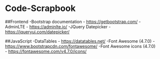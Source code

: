 # Code-Scrapbook

##Frontend
-Bootstrap documentation - https://getbootstrap.com/
-AdminLTE - https://adminlte.io/
-JQuery Datepicker - https://jqueryui.com/datepicker/

##JavaScript
-DataTables - https://datatables.net/
-Font Awesome (4.7.0) - https://www.bootstrapcdn.com/fontawesome/
-Font Awesome icons (4.7.0) - https://fontawesome.com/v4.7.0/icons/
